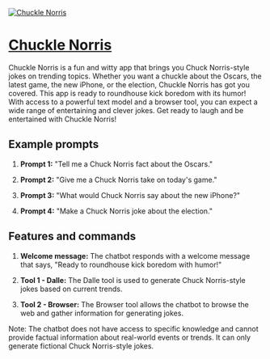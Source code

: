 [![Chuckle Norris](https://files.oaiusercontent.com/file-RlZwBmEYkmnGe6gSzewpypUb?se=2123-10-18T15%3A13%3A23Z&sp=r&sv=2021-08-06&sr=b&rscc=max-age%3D31536000%2C%20immutable&rscd=attachment%3B%20filename%3D6d38254f-1416-4651-a730-d10c4ff4e9f6.png&sig=5msC3RCsaNYEtjWPgBoHOcUMEmoz6qUKa4Ctk73StyA%3D)](https://chat.openai.com/g/g-YP3ZSgvaX-chuckle-norris)

# [Chuckle Norris](https://chat.openai.com/g/g-YP3ZSgvaX-chuckle-norris)

Chuckle Norris is a fun and witty app that brings you Chuck Norris-style jokes on trending topics. Whether you want a chuckle about the Oscars, the latest game, the new iPhone, or the election, Chuckle Norris has got you covered. This app is ready to roundhouse kick boredom with its humor! With access to a powerful text model and a browser tool, you can expect a wide range of entertaining and clever jokes. Get ready to laugh and be entertained with Chuckle Norris!

## Example prompts

1. **Prompt 1:** "Tell me a Chuck Norris fact about the Oscars."

2. **Prompt 2:** "Give me a Chuck Norris take on today's game."

3. **Prompt 3:** "What would Chuck Norris say about the new iPhone?"

4. **Prompt 4:** "Make a Chuck Norris joke about the election."

## Features and commands

1. **Welcome message:** The chatbot responds with a welcome message that says, "Ready to roundhouse kick boredom with humor!"

2. **Tool 1 - Dalle:** The Dalle tool is used to generate Chuck Norris-style jokes based on current trends. 

3. **Tool 2 - Browser:** The Browser tool allows the chatbot to browse the web and gather information for generating jokes.

Note: The chatbot does not have access to specific knowledge and cannot provide factual information about real-world events or trends. It can only generate fictional Chuck Norris-style jokes.